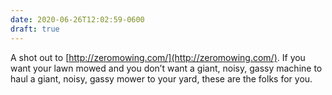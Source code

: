 ```yaml
---
date: 2020-06-26T12:02:59-0600
draft: true
---
```




A shot out to [http://zeromowing.com/](http://zeromowing.com/). If you want your lawn mowed and you don’t want a giant, noisy, gassy machine to haul a giant, noisy, gassy mower to your yard, these are the folks for you.




